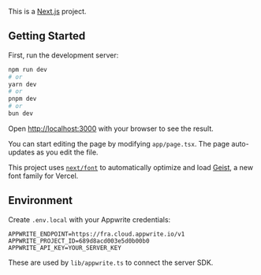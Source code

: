 This is a [Next.js](https://nextjs.org) project.

## Getting Started

First, run the development server:

```bash
npm run dev
# or
yarn dev
# or
pnpm dev
# or
bun dev
```

Open [http://localhost:3000](http://localhost:3000) with your browser to see the result.

You can start editing the page by modifying `app/page.tsx`. The page auto-updates as you edit the file.

This project uses [`next/font`](https://nextjs.org/docs/app/building-your-application/optimizing/fonts) to automatically optimize and load [Geist](https://vercel.com/font), a new font family for Vercel.

## Environment

Create `.env.local` with your Appwrite credentials:

```
APPWRITE_ENDPOINT=https://fra.cloud.appwrite.io/v1
APPWRITE_PROJECT_ID=689d8acd003e5d0b00b0
APPWRITE_API_KEY=YOUR_SERVER_KEY
```

These are used by `lib/appwrite.ts` to connect the server SDK.
